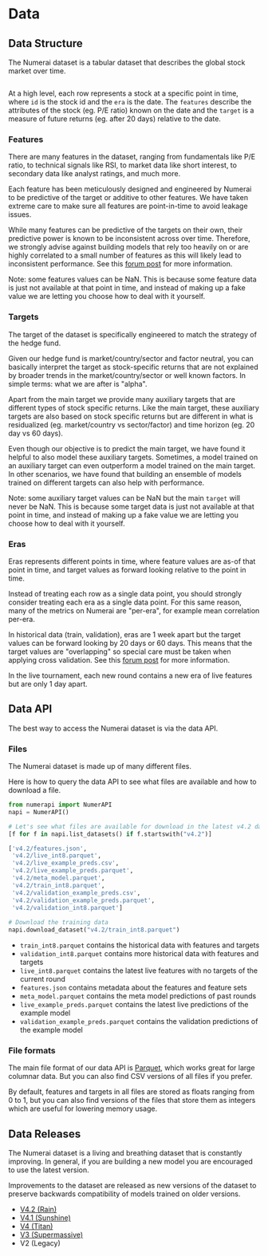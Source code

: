 # Data

## Data Structure

The Numerai dataset is a tabular dataset that describes the global stock market over time.

<figure><img src="../../.gitbook/assets/ex_data.png" alt=""><figcaption></figcaption></figure>

At a high level, each row represents a stock at a specific point in time, where `id` is the stock id and the `era` is the date. The  `features` describe the attributes of the stock (eg. P/E ratio) known on the date and the `target` is a measure of future returns (eg. after 20 days) relative to the date.

### Features

There are many features in the dataset, ranging from fundamentals like P/E ratio, to technical signals like RSI, to market data like short interest, to secondary data like analyst ratings, and much more.

Each feature has been meticulously designed and engineered by Numerai to be predictive of the target or additive to other features. We have taken extreme care to make sure all features are point-in-time to avoid leakage issues.

While many features can be predictive of the targets on their own, their predictive power is known to be inconsistent across over time. Therefore, we strongly advise against building models that rely too heavily on or are highly correlated to a small number of features as this will likely lead to inconsistent performance. See this [forum post](https://forum.numer.ai/t/model-diagnostics-feature-exposure/899) for more information. &#x20;

Note: some features values can be NaN. This is because some feature data is just not available at that point in time, and instead of making up a fake value we are letting you choose how to deal with it yourself.

### Targets&#x20;

The target of the dataset is specifically engineered to match the strategy of the hedge fund.&#x20;

Given our hedge fund is market/country/sector and factor neutral, you can basically interpret the target as stock-specific returns that are not explained by broader trends in the market/country/sector or well known factors. In simple terms: what we are after is "alpha".

Apart from the main target we provide many auxiliary targets that are different types of stock specific returns. Like the main target, these auxiliary targets are also based on stock specific returns but are different in what is residualized (eg. market/country vs sector/factor) and time horizon (eg. 20 day vs 60 days).  &#x20;

Even though our objective is to predict the main target, we have found it helpful to also model these auxiliary targets. Sometimes, a model trained on an auxiliary target can even outperform a model trained on the main target. In other scenarios, we have found that building an ensemble of models trained on different targets can also help with performance. &#x20;

Note: some auxiliary target values can be NaN but the main `target` will never be NaN. This is because some target data is just not available at that point in time, and instead of making up a fake value we are letting you choose how to deal with it yourself.

### Eras

Eras represents different points in time, where feature values are as-of that point in time, and target values as forward looking relative to the point in time.

Instead of treating each row as a single data point, you should strongly consider treating each era as a single data point. For this same reason, many of the metrics on Numerai are "per-era", for example mean correlation per-era.  &#x20;

In historical data (train, validation), eras are 1 week apart but the target values can be forward looking by 20 days or 60 days. This means that the target values are "overlapping" so special care must be taken when applying cross validation. See this [forum post](https://forum.numer.ai/t/era-wise-time-series-cross-validation/791) for more information. &#x20;

In the live tournament, each new round contains a new era of live features but are only 1 day apart. &#x20;

## Data API

The best way to access the Numerai dataset is via the data API.&#x20;

### Files

The Numerai dataset is made up of many different files.

Here is how to query the data API to see what files are available and how to download a file.

```python
from numerapi import NumerAPI
napi = NumerAPI()

# Let's see what files are available for download in the latest v4.2 dataset
[f for f in napi.list_datasets() if f.startswith("v4.2")] 

['v4.2/features.json',
 'v4.2/live_int8.parquet',
 'v4.2/live_example_preds.csv',
 'v4.2/live_example_preds.parquet',
 'v4.2/meta_model.parquet',
 'v4.2/train_int8.parquet',
 'v4.2/validation_example_preds.csv',
 'v4.2/validation_example_preds.parquet',
 'v4.2/validation_int8.parquet']
 
# Download the training data 
napi.download_dataset("v4.2/train_int8.parquet")
```

* `train_int8.parquet` contains the historical data with features and targets
* `validation_int8.parquet` contains more historical data with features and targets
* `live_int8.parquet` contains the latest live features with no targets of the current round
* `features.json` contains metadata about the features and feature sets
* `meta_model.parquet` contains the meta model predictions of past rounds
* `live_example_preds.parquet` contains the latest live predictions of the example model&#x20;
* `validation_example_preds.parquet` contains the validation predictions of the example model

### File formats

The main file format of our data API is [Parquet](https://parquet.apache.org/), which works great for large columnar data. But you can also find CSV versions of all files if you prefer.

By default, features and targets in all files are stored as floats ranging from 0 to 1, but you can also find versions of the files that store them as integers which are useful for lowering memory usage.

## Data Releases

The Numerai dataset is a living and breathing dataset that is constantly improving. In general, if you are building a new model you are encouraged to use the latest version.&#x20;

Improvements to the dataset are released as new versions of the dataset to preserve backwards compatibility of models trained on older versions.

* [V4.2 (Rain)](https://forum.numer.ai/t/rain-data-release/6657)
* [V4.1 (Sunshine)](https://forum.numer.ai/t/super-massive-data-sunshine/5977)
* [V4 (Titan)](https://forum.numer.ai/t/v4-tournament-data-announcement/5163)
* [V3 (Supermassive)](https://forum.numer.ai/t/super-massive-data-release-deep-dive/4053)
* V2 (Legacy)

